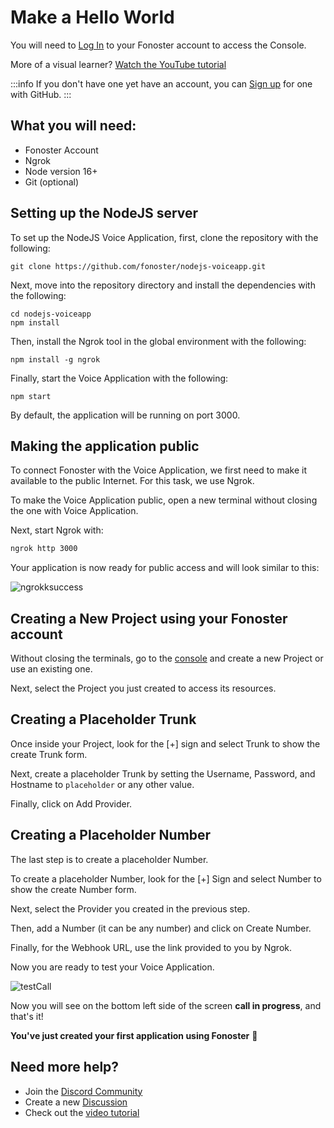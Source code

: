 # Make a Hello World 

You will need to [Log In](https://console.fonoster.io) to your Fonoster account to access the Console.

More of a visual learner? [Watch the YouTube tutorial](https://www.youtube.com/watch?v=m6B_9lU4iSw)

:::info
If you don't have one yet have an account, you can [Sign up](https://console.fonoster.io) for one with GitHub.
:::

## What you will need:

- Fonoster Account
- Ngrok
- Node version 16+
- Git (optional)

## Setting up the NodeJS server

To set up the NodeJS Voice Application, first, clone the repository with the following:

```none
git clone https://github.com/fonoster/nodejs-voiceapp.git
````

Next, move into the repository directory and install the dependencies with the following:

```none
cd nodejs-voiceapp
npm install 
````

Then, install the Ngrok tool in the global environment with the following:

```none
npm install -g ngrok
````

Finally, start the Voice Application with the following:

```none
npm start
````

By default, the application will be running on port 3000.

## Making the application public

To connect Fonoster with the Voice Application, we first need to make it available to the public Internet. For this task, we use Ngrok.

To make the Voice Application public, open a new terminal without closing the one with Voice Application.

Next, start Ngrok with:

```bash
ngrok http 3000
```

Your application is now ready for public access and will look similar to this:

![ngrokksuccess](https://raw.githubusercontent.com/fonoster/website/develop/docs/static/img/ngrok_example.png)

## Creating a New Project using your Fonoster account

Without closing the terminals, go to the [console](https://console.fonoster.com) and create a new Project or use an existing one.

Next, select the Project you just created to access its resources.

## Creating a Placeholder Trunk

Once inside your Project, look for the [+] sign and select Trunk to show the create Trunk form.

Next, create a placeholder Trunk by setting the Username, Password, and Hostname to `placeholder` or any other value.

Finally, click on Add Provider.

## Creating a Placeholder Number

The last step is to create a placeholder Number.

To create a placeholder Number, look for the [+] Sign and select Number to show the create Number form.

Next, select the Provider you created in the previous step.

Then, add a Number (it can be any number) and click on Create Number.

Finally, for the Webhook URL, use the link provided to you by Ngrok.

Now you are ready to test your Voice Application.

![testCall](https://user-images.githubusercontent.com/80093500/191616447-d78ad48f-4b4b-4342-854e-bcba4b70d4e3.gif)

Now you will see on the bottom left side of the screen **call in progress**, and that's it! 

**You've just created your first application using Fonoster** 🎉

## Need more help?

-  Join the [Discord Community](https://discord.gg/mpWSRUhG7e)
-  Create a new [Discussion](https://github.com/orgs/fonoster/discussion)
-  Check out the [video tutorial](https://www.youtube.com/watch?v=m6B_9lU4iSw)
